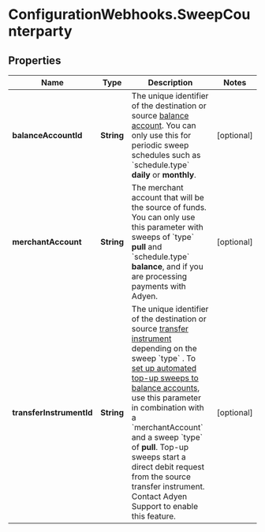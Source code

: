 # ConfigurationWebhooks.SweepCounterparty

## Properties

Name | Type | Description | Notes
------------ | ------------- | ------------- | -------------
**balanceAccountId** | **String** | The unique identifier of the destination or source [balance account](https://docs.adyen.com/api-explorer/#/balanceplatform/latest/post/balanceAccounts__resParam_id).   You can only use this for periodic sweep schedules such as &#x60;schedule.type&#x60; **daily** or **monthly**. | [optional] 
**merchantAccount** | **String** | The merchant account that will be the source of funds.  You can only use this parameter with sweeps of &#x60;type&#x60; **pull** and &#x60;schedule.type&#x60; **balance**, and if you are processing payments with Adyen. | [optional] 
**transferInstrumentId** | **String** | The unique identifier of the destination or source [transfer instrument](https://docs.adyen.com/api-explorer/legalentity/latest/post/transferInstruments#responses-200-id) depending on the sweep &#x60;type&#x60;  . To [set up automated top-up sweeps to balance accounts](https://docs.adyen.com/marketplaces-and-platforms/top-up-balance-account/#before-you-begin), use this parameter in combination with a &#x60;merchantAccount&#x60; and a sweep &#x60;type&#x60; of **pull**. Top-up sweeps start a direct debit request from the source transfer instrument. Contact Adyen Support to enable this feature. | [optional] 


